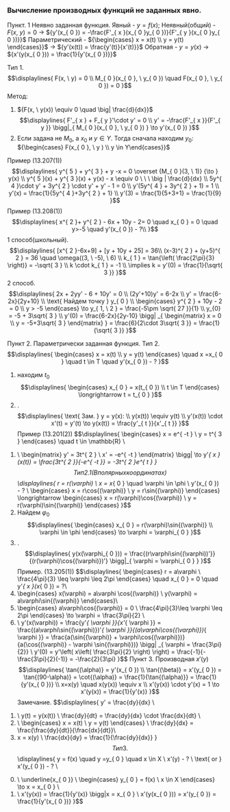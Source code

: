 ### Вычисление производных функций не заданных явно.
Пункт. 1 Неявно заданная функция.
Явный - ${y = f(x)}$;
Неявный(общий) - ${F(x, \ y ) = 0}$ ${\to}$ ${y'(x_{ 0 }) = -\frac{F'_{ x }(x_{ 0 }y_{ 0 })}{F'_{ y }(x_{ 0 }y_{ 0 })}}$
Параметрический - ${\begin{cases} x = x(t) \\ y = y(t) \end{cases}}$ ${ \to}$ ${y'(x(t)) = \frac{y'(t)}{x'(t)}}$
Обратная - ${y = y(x)}$ ${\to}$ ${x'(y(x_{ 0 })) = \frac{1}{y'(x_{ 0 })}}$

Тип 1. 
$$\displaylines{
F(x, \ y) = 0 \\
M_{ 0 }(x_{ 0 }, \ y_{ 0 }) \quad F(x_{ 0 }, \ y_{ 0 }) = 0 
}$$
Метод:
1. ${F(x, \ y(x)) \equiv 0 \quad \big| \frac{d}{dx}}$
$$\displaylines{
F'_{ x } + F_{ y }'\cdot y' = 0 \\
y' = -\frac{F'_{ x }}{F'_{ y }} \bigg|_{ M_{ 0 }(x_{ 0 }, \ y_{ 0 }) } \to y'(x_{ 0 }) 
}$$
2. Если задана не ${M_{ 0 }}$, а ${x_{ 0 }}$ и ${y \in Y}$. Тогда сначала находим ${y_{ 0 }}$: ${\begin{cases} F(x_{ 0 }, \ y ) \\ y \in Y\end{cases}}$

Пример (13.207(1))
$$\displaylines{
y^{ 5 } + y^{ 3 } + y -x = 0 \overset {M_{ 0 }(3, \ 1)} {\to } y(x) \\
y^{ 5 }(x) + y^{ 3 }(x) + y(x) - x \equiv  0 \ \ \ \big | \frac{d}{dx} \\
5y^{ 4 }\cdot y' + 3y^{ 2 } \cdot  y' + y' - 1 = 0 \\
y'(5y^{ 4 } + 3y^{ 2 } + 1) = 1 \\
y'(x) = \frac{1}{5y^{ 4 }+3y^{ 2 } + 1} \\
y'(3) = \frac{1}{5+3+1} = \frac{1}{9}
}$$
Пример (13.208(1))
$$\displaylines{
x^{ 2 }+ y^{  2 } - 6x + 10y - 2= 0 \quad x_{ 0 } = 0 \quad y>-5 \quad y'(x_{ 0 }) - ?\\
}$$
1 способ(школьный).
$$\displaylines{
[x^{ 2 }-6x+9] + [y + 10y + 25] = 36\\
(x-3)^{ 2 } + (y+5)^{ 2 } = 36 \quad \omega((3, \ -5), \ 6) \\
k_{ 1 } = \tan{\left( \frac{2\pi}{3} \right)} = -\sqrt{ 3 } \\
k \cdot  k_{ 1 } = -1 \\
\implies k = y'(0) = \frac{1}{\sqrt{ 3 }}
}$$
2 способ.
$$\displaylines{
2x + 2yy' - 6 + 10y' = 0 \\
(2y'+10)y' = 6-2x \\
y' = \frac{6-2x}{2y+10} \\
\text{ Найдем точку } y_{ 0 } \\
\begin{cases}
y^{ 2 } + 10y - 2 = 0 \\
y > -5
\end{cases} \to  y_{ 1, \ 2 } = \frac{-5\pm \sqrt{ 27 }}{1} \\
y_{0} = -5 + 3\sqrt{ 3 } \\
y'(0) = \frac{6-2x}{2y-10} \bigg| _{ \begin{matrix}
x = 0 \\
y = -5+3\sqrt{ 3 }
\end{matrix} } = \frac{6}{2\cdot 3\sqrt{ 3 }} = \frac{1}{\sqrt{ 3 }} 
}$$

Пункт 2. Параметрически заданная функция.
Тип 2.
$$\displaylines{
\begin{cases}
x = x(t)  \\
y = y(t)
\end{cases} \quad x =x_{ 0 } \quad t \in T \quad y'(x_{ 0 }) - ?
}$$
1) находим ${t_{ 0 }}$
$$\displaylines{
\begin{cases}
x_{ 0 } = x(t_{ 0 }) \\
t \in  T
\end{cases} \longrightarrow t = t_{ 0 } 
}$$
2) ${.}$
$$\displaylines{
\text{ Зам. } y = y(x): \\
y(x(t)) \equiv y(t) \\
y'(x(t)) \cdot  x'(t) = y'(t) \to  y(x(t)) = \frac{y'_{ t }}{x'_{ t }}
}$$
Пример (13.201(2))
$$\displaylines{
\begin{cases}
x = e^{ -t } \\
y = t^{ 3 } 
\end{cases} \quad t \in  \mathbb{R} \\
1. \ \begin{matrix}
y' = 3t^{ 2 } \\
x' = -e^{ -t }
\end{matrix} \bigg| \to y'_{ x } (x(t)) = \frac{3t^{ 2 }}{-e^{ -t }} = -3t^{ 2 }e^{ t } 
}$$
Тип 2.1 (В полярных координатах)
$$\displaylines{
r = r(\varphi) \\
x = x_{ 0 } \quad \varphi  \in \phi \\
y'(x_{ 0 }) - ? \\
\begin{cases}
x = r\cos{(\varphi)} \\
y = r\sin{(\varphi)}
\end{cases} \longrightarrow \begin{cases}
x = r(\varphi)\cos{(\varphi)} \\
y = r(\varphi)\sin{(\varphi)}
\end{cases}
}$$
1. Найдем ${\varphi_{ 0 }}$
$$\displaylines{
\begin{cases}
 x_{ 0 } = r(\varphi)\sin{(\varphi)} \\
\varphi \in  \phi
\end{cases} \to  \varphi = \varphi_{ 0 }
}$$
2. .
$$\displaylines{
y(x(\varphi_{ 0 })) = \frac{(r\varphi\sin{(\varphi))'}}{(r(\varphi)\cos{(\varphi)})'} \bigg|_{ \varphi = \varphi_{ 0 } }  
}$$
Пример. (13.205(1))
$$\displaylines{
\begin{cases}
r = a\varphi \\
\frac{4\pi}{3} \leq \varphi \leq 2\pi
\end{cases} \quad x_{ 0 } = 0 \quad y'_{ x }(x_{ 0 }) = ?\\
0. \begin{cases}
x(\varphi) = a\varphi \cos{(\varphi)} \\
y(\varphi) = a\varphi\sin{(\varphi)}
\end{cases}\\
1. \begin{cases}
a\varphi\cos{(\varphi)} = 0  \\
\frac{4\pi}{3}\leq \varphi \leq 2\pi
\end{cases} \to  \varphi = \frac{3\pi}{2} \\
2. \ y'(x(\varphi)) = \frac{y'_{ \varphi }}{x'_{ \varphi }} = \frac{(a\varphi\sin{(\varphi)})'_{ \varphi }}{(a\varphi\cos{(\varphi)})_{ \varphi }} = \frac{a(\sin{(\varphi)} + \varphi\cos{(\varphi)})}{a(\cos{(\varphi)} - \varphi \sin{(\varphi)})} \bigg| _{ \varphi  = \frac{3\pi}{2}} \\
y'(0) = y'\left( x\left( \frac{3\pi}{2} \right) \right) = \frac{-1}{-\frac{3\pi}{2}(-1)} = -\frac{2}{3\pi} 
}$$
Пункт 3. Производная ${x'(y)}$
$$\displaylines{
\tan{(\alpha)} = y'(x_{ 0 }) \\
\tan{(\beta)} = x'(y_{ 0 }) = \tan{(90-\alpha)} = \cot{(\alpha)} = \frac{1}{\tan{(\alpha)}} = \frac{1}{y'(x_{ 0 })}  \\
x=x(y)  \quad x(y(x)) \equiv x \\
x'(y(x)) \cdot y'(x) = 1 \to  x'(y(x)) = \frac{1}{y'(x)}
}$$
Замечание.
$$\displaylines{
y' = \frac{dy}{dx} \\
1) \ y(t) = y(x(t)) \\
 \frac{dy}{dt} = \frac{dy}{dx} \cdot  \frac{dx}{dt} \\
2) \ \begin{cases}
x = x(t)  \\
y = y(t) 
\end{cases} \\
\frac{dy}{dx} = \frac{\frac{dy}{dt}}{\frac{dx}{dt}}\\
3) x = x(y) \\
\frac{dx}{dy} = \frac{1}{\frac{dy}{dx}}
}$$
Тип 3.
$$\displaylines{
y = f(x) \quad y =y_{ 0 } \quad x \in X \\
x'(y) - ? \ \text{ or } x'(y_{ 0 }) - ? \\
0. \ \underline{x_{ 0 }} \\
\begin{cases}
y_{ 0 } = f(x)  \\
x \in X
\end{cases} \to  x = x_{ 0 } \\
1. \ x'(y(x)) = \frac{1}{y'(x)} \bigg|x = x_{ 0 } \\
x'(y(x_{ 0 })) = x'(y_{ 0 }) = \frac{1}{y'(x_{ 0 })}
}$$
